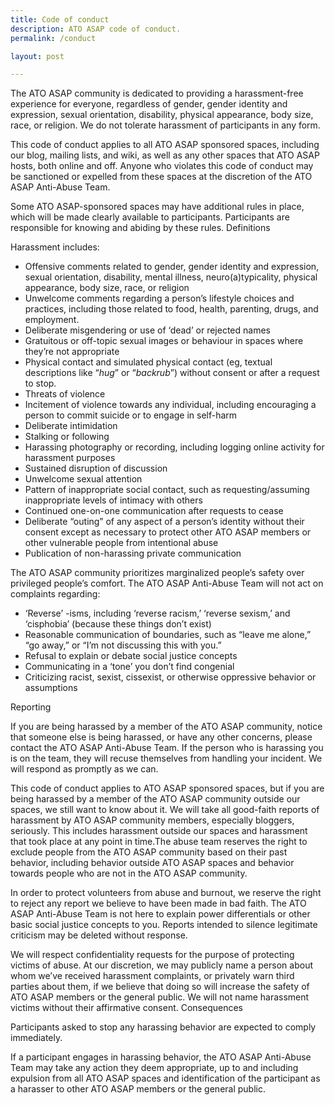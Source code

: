 ```yaml
---
title: Code of conduct
description: ATO ASAP code of conduct.
permalink: /conduct

layout: post

---
```


The ATO ASAP community is dedicated to providing a harassment-free experience for everyone, regardless of gender, gender identity and expression, sexual orientation, disability, physical appearance, body size, race, or religion. We do not tolerate harassment of participants in any form.

This code of conduct applies to all ATO ASAP sponsored spaces, including our blog, mailing lists, and wiki, as well as any other spaces that ATO ASAP hosts, both online and off. Anyone who violates this code of conduct may be sanctioned or expelled from these spaces at the discretion of the ATO ASAP Anti-Abuse Team.

Some ATO ASAP-sponsored spaces may have additional rules in place, which will be made clearly available to participants. Participants are responsible for knowing and abiding by these rules.
Definitions

Harassment includes:

* Offensive comments related to gender, gender identity and expression, sexual orientation, disability, mental illness, neuro(a)typicality, physical appearance, body size, race, or religion
* Unwelcome comments regarding a person’s lifestyle choices and practices, including those related to food, health, parenting, drugs, and employment.
* Deliberate misgendering or use of ‘dead’ or rejected names
* Gratuitous or off-topic sexual images or behaviour  in spaces where they’re not appropriate
* Physical contact and simulated physical contact (eg, textual descriptions like “*hug*” or “*backrub*”) without consent or after a request to stop.
* Threats of violence
* Incitement of violence towards any individual, including encouraging a person to commit suicide or to engage in self-harm
* Deliberate intimidation
* Stalking or following
* Harassing photography or recording, including logging online activity for harassment purposes
* Sustained disruption of discussion
* Unwelcome sexual attention
* Pattern of inappropriate social contact, such as requesting/assuming inappropriate levels of intimacy with others
* Continued one-on-one communication after requests to cease
* Deliberate “outing” of any aspect of a person’s identity without their consent except as necessary to protect other ATO ASAP members or other vulnerable people from intentional abuse
* Publication of non-harassing private communication

The ATO ASAP community prioritizes marginalized people’s safety over privileged people’s comfort. The ATO ASAP Anti-Abuse Team will not act on complaints regarding:

* ‘Reverse’ -isms, including ‘reverse racism,’ ‘reverse sexism,’ and ‘cisphobia’ (because these things don’t exist)
* Reasonable communication of boundaries, such as “leave me alone,” “go away,” or “I’m not discussing this with you.”
* Refusal to explain or debate social justice concepts
* Communicating in a ‘tone’ you don’t find congenial
* Criticizing racist, sexist, cissexist, or otherwise oppressive behavior or assumptions

Reporting

If you are being harassed by a member of the ATO ASAP community, notice that someone else is being harassed, or have any other concerns, please contact the ATO ASAP Anti-Abuse Team. If the person who is harassing you is on the team, they will recuse themselves from handling your incident. We will respond as promptly as we can.

This code of conduct applies to ATO ASAP sponsored spaces, but if you are being harassed by a member of the ATO ASAP community outside our spaces, we still want to know about it. We will take all good-faith reports of harassment by ATO ASAP community members, especially bloggers, seriously. This includes harassment outside our spaces and harassment that took place at any point in time.The abuse team reserves the right to exclude people from the ATO ASAP community based on their past behavior, including behavior outside ATO ASAP spaces and behavior towards people who are not in the ATO ASAP community.

In order to protect volunteers from abuse and burnout, we reserve the right to reject any report we believe to have been made in bad faith. The ATO ASAP Anti-Abuse Team is not here to explain power differentials or other basic social justice concepts to you. Reports intended to silence legitimate criticism may be deleted without response.

We will respect confidentiality requests for the purpose of protecting victims of abuse. At our discretion, we may publicly name a person about whom we’ve received harassment complaints, or privately warn third parties about them, if we believe that doing so will increase the safety of ATO ASAP members or the general public. We will not name harassment victims without their affirmative consent.
Consequences

Participants asked to stop any harassing behavior are expected to comply immediately.

If a participant engages in harassing behavior, the ATO ASAP Anti-Abuse Team may take any action they deem appropriate, up to and including expulsion from all ATO ASAP spaces and identification of the participant as a harasser to other ATO ASAP members or the general public.